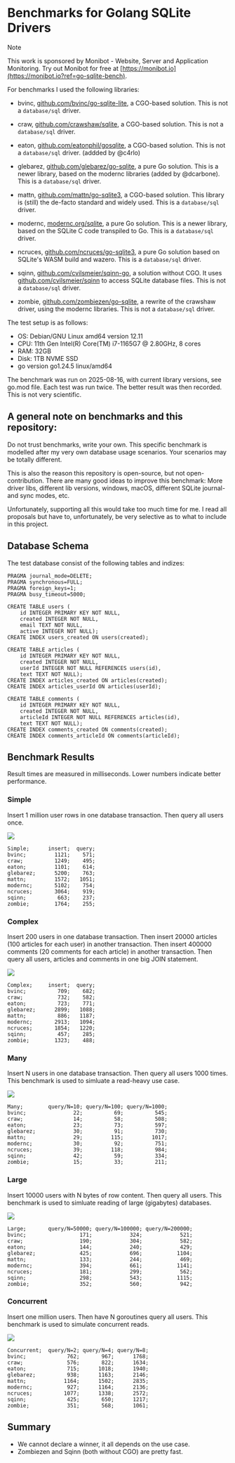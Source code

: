 Benchmarks for Golang SQLite Drivers
==============================================================================

> [!NOTE]
> This work is sponsored by Monibot - Website, Server and Application Monitoring.
> Try out Monibot for free at [https://monibot.io](https://monibot.io?ref=go-sqlite-bench).


For benchmarks I used the following libraries:

- bvinc, [github.com/bvinc/go-sqlite-lite](https://github.com/bvinc/go-sqlite-lite),
  a CGO-based solution.
  This is not a `database/sql` driver.

- craw, [github.com/crawshaw/sqlite](https://github.com/crawshaw/sqlite),
  a CGO-based solution.
  This is not a `database/sql` driver.

- eaton, [github.com/eatonphil/gosqlite](https://github.com/eatonphil/gosqlite),
  a CGO-based solution.
  This is not a `database/sql` driver. (addded by @c4rlo)

- glebarez, [github.com/glebarez/go-sqlite](https://github.com/glebarez/go-sqlite),
  a pure Go solution. This is a newer library, based on the modernc libraries (added by @dcarbone).
  This is a `database/sql` driver.

- mattn, [github.com/mattn/go-sqlite3](https://github.com/mattn/go-sqlite3),
  a CGO-based solution. This library is (still) the de-facto standard and widely used. 
  This is a `database/sql` driver.

- modernc, [modernc.org/sqlite](https://modernc.org/sqlite),
  a pure Go solution. This is a newer library, based on the SQLite C code transpiled to Go.
  This is a `database/sql` driver.

- ncruces, [github.com/ncruces/go-sqlite3](https://github.com/ncruces/go-sqlite3),
  a pure Go solution based on SQLite's WASM build and wazero. 
  This is a `database/sql` driver.

- sqinn, [github.com/cvilsmeier/sqinn-go](https://github.com/cvilsmeier/sqinn-go),
  a solution without CGO. It uses [github.com/cvilsmeier/sqinn](https://github.com/cvilsmeier/sqinn)
  to access SQLite database files.
  This is not a `database/sql` driver.

- zombie, [github.com/zombiezen/go-sqlite](https://github.com/zombiezen/go-sqlite),
  a rewrite of the crawshaw driver, using the modernc libraries.
  This is not a `database/sql` driver.


The test setup is as follows:

- OS: Debian/GNU Linux amd64 version 12.11
- CPU: 11th Gen Intel(R) Core(TM) i7-1165G7 @ 2.80GHz, 8 cores
- RAM: 32GB
- Disk: 1TB NVME SSD
- go version go1.24.5 linux/amd64

The benchmark was run on 2025-08-16, with current library versions,
see go.mod file. Each test was run twice. The better result was then
recorded. This is not very scientific.


A general note on benchmarks and this repository:
------------------------------------------------------------------------------

Do not trust benchmarks, write your own. This specific benchmark is modelled
after my very own database usage scenarios. Your scenarios may be totally
different.

This is also the reason this repository is open-source, but not open-contribution.
There are many good ideas to improve this benchmark: More driver libs, different
lib versions, windows, macOS, different SQLite journal- and sync modes, etc.

Unfortunately, supporting all this would take too much time for me.
I read all proposals but have to, unfortunately, be very selective as to what
to include in this project.


Database Schema
------------------------------------------------------------------------------

The test database consist of the following tables and indizes:

    PRAGMA journal_mode=DELETE;
    PRAGMA synchronous=FULL;
    PRAGMA foreign_keys=1;
    PRAGMA busy_timeout=5000;

    CREATE TABLE users (
        id INTEGER PRIMARY KEY NOT NULL,
        created INTEGER NOT NULL,
        email TEXT NOT NULL,
        active INTEGER NOT NULL);
    CREATE INDEX users_created ON users(created);

    CREATE TABLE articles (
        id INTEGER PRIMARY KEY NOT NULL,
        created INTEGER NOT NULL,  
        userId INTEGER NOT NULL REFERENCES users(id),
        text TEXT NOT NULL);
    CREATE INDEX articles_created ON articles(created);
    CREATE INDEX articles_userId ON articles(userId);

    CREATE TABLE comments (
        id INTEGER PRIMARY KEY NOT NULL,
        created INTEGER NOT NULL,
        articleId INTEGER NOT NULL REFERENCES articles(id),
        text TEXT NOT NULL);
    CREATE INDEX comments_created ON comments(created);
    CREATE INDEX comments_articleId ON comments(articleId);


Benchmark Results
------------------------------------------------------------------------------

Result times are measured in milliseconds. Lower numbers indicate better
performance.


### Simple

Insert 1 million user rows in one database transaction.
Then query all users once.

![](results/simple.png)

    Simple;      insert;  query;
    bvinc;         1121;    571;
    craw;          1249;    495;
    eaton;         1101;    614;
    glebarez;      5200;    763;
    mattn;         1572;   1051;
    modernc;       5102;    754;
    ncruces;       3064;    919;
    sqinn;          663;    237;
    zombie;        1764;    255;


### Complex

Insert 200 users in one database transaction.
Then insert 20000 articles (100 articles for each user) in another transaction.
Then insert 400000 comments (20 comments for each article) in another transaction.
Then query all users, articles and comments in one big JOIN statement.

![](results/complex.png)

    Complex;     insert;  query;
    bvinc;          709;    682;
    craw;           732;    582;
    eaton;          723;    771;
    glebarez;      2899;   1088;
    mattn;          886;   1187;
    modernc;       2913;   1094;
    ncruces;       1854;   1220;
    sqinn;          457;    285;
    zombie;        1323;    488;


### Many

Insert N users in one database transaction.
Then query all users 1000 times.
This benchmark is used to simluate a read-heavy use case.

![](results/many.png)

    Many;        query/N=10; query/N=100; query/N=1000;
    bvinc;               22;          69;          545;
    craw;                14;          58;          508;
    eaton;               23;          73;          597;
    glebarez;            30;          91;          730;
    mattn;               29;         115;         1017;
    modernc;             30;          92;          751;
    ncruces;             39;         118;          984;
    sqinn;               42;          59;          334;
    zombie;              15;          33;          211;


### Large

Insert 10000 users with N bytes of row content.
Then query all users.
This benchmark is used to simluate reading of large (gigabytes) databases.

![](results/large.png)

    Large;       query/N=50000; query/N=100000; query/N=200000;
    bvinc;                 171;            324;            521;
    craw;                  190;            304;            582;
    eaton;                 144;            240;            429;
    glebarez;              425;            696;           1104;
    mattn;                 133;            244;            469;
    modernc;               394;            661;           1141;
    ncruces;               181;            299;            562;
    sqinn;                 298;            543;           1115;
    zombie;                352;            560;            942;


### Concurrent

Insert one million users.
Then have N goroutines query all users.
This benchmark is used to simulate concurrent reads.

![](results/concurrent.png)

    Concurrent;  query/N=2; query/N=4; query/N=8;
    bvinc;             762;       967;      1768;
    craw;              576;       822;      1634;
    eaton;             715;      1018;      1940;
    glebarez;          938;      1163;      2146;
    mattn;            1164;      1502;      2835;
    modernc;           927;      1164;      2136;
    ncruces;          1077;      1338;      2572;
    sqinn;             425;       650;      1217;
    zombie;            351;       568;      1061;


Summary
------------------------------------------------------------------------------

- We cannot declare a winner, it all depends on the use case.
- Zombiezen and Sqinn (both without CGO) are pretty fast.
